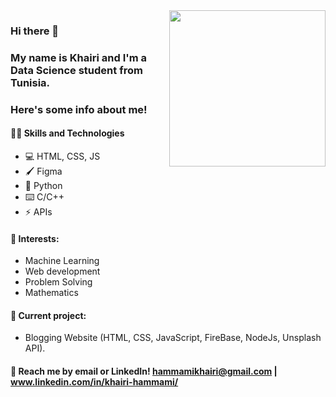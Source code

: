 <img align='right' src='https://user-images.githubusercontent.com/5713670/87202985-820dcb80-c2b6-11ea-9f56-7ec461c497c3.gif' width='250'>
                                                                                                                                  

### Hi there 👋
### My name is Khairi and I'm a Data Science student from Tunisia. 
### Here's some info about me!


#### 👨‍💻 Skills and Technologies
* 💻 HTML, CSS, JS
* 🖌 Figma
* 🐍 Python
* ⌨️ C/C++
* ⚡ APIs

#### 🌱 Interests:
* Machine Learning
* Web development
* Problem Solving
* Mathematics

#### 🔭 Current project: 
- Blogging Website (HTML, CSS, JavaScript, FireBase, NodeJs, Unsplash API).

#### 💬 Reach me by email or LinkedIn!  hammamikhairi@gmail.com | www.linkedin.com/in/khairi-hammami/


<!--
Hiiiiiiiiiiiiiiiiiiiiiiiii :)
-->

